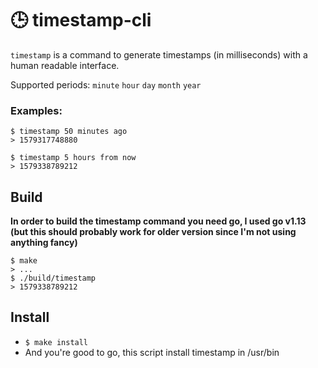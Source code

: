 # 🕒 timestamp-cli

`timestamp` is a command to generate timestamps (in milliseconds) with a human readable interface.

Supported periods: `minute` `hour` `day` `month` `year`

### Examples:
```
$ timestamp 50 minutes ago
> 1579317748880
```
```
$ timestamp 5 hours from now
> 1579338789212
```

## Build
**In order to build the timestamp command you need go, I used go v1.13 (but this should probably work for older version since I'm not using anything fancy)**

```
$ make
> ...
$ ./build/timestamp
> 1579338789212
```

## Install

* `$ make install`
* And you're good to go, this script install timestamp in /usr/bin
